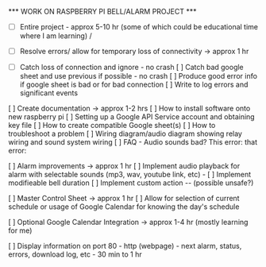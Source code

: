 *** WORK ON RASPBERRY PI BELL/ALARM PROJECT ***

- [ ] Entire project - approx 5-10 hr (some of which could be educational time where I am learning) \/

- [ ] Resolve errors/ allow for temporary loss of connectivity -> approx 1 hr
 - [ ] Catch loss of connection and ignore - no crash
	[ ] Catch bad google sheet and use previous if possible - no crash
	[ ] Produce good error info if google sheet is bad or for bad connection
		[ ] Write to log errors and significant events

[ ] Create documentation -> approx 1-2 hrs
	[ ] How to install software onto new raspberry pi
	[ ] Setting up a Google API Service account and obtaining key file
	[ ] How to create compatible Google sheet(s)
	[ ] How to troubleshoot a problem
	[ ] Wiring diagram/audio diagram showing relay wiring and sound system wiring
	[ ] FAQ - Audio sounds bad? This error: that error:

[ ] Alarm improvements -> approx 1 hr
	[ ] Implement audio playback for alarm with selectable sounds (mp3, wav, youtube link, etc) -
	[ ] Implement modifieable bell duration
	[ ] Implement custom action -- (possible unsafe?)

[ ] Master Control Sheet -> approx 1 hr
	[ ] Allow for selection of current schedule or usage of Google Calendar for knowing the day's schedule

[ ] Optional Google Calendar Integration -> approx 1-4 hr (mostly learning for me)

[ ] Display information on port 80 - http (webpage) - next alarm, status, errors, download log, etc - 30 min to 1 hr
